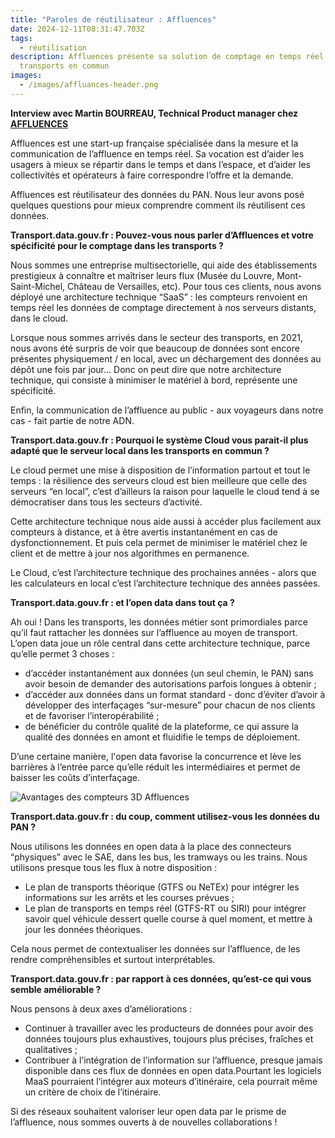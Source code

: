 ```yaml
---
title: "Paroles de réutilisateur : Affluences"
date: 2024-12-11T08:31:47.703Z
tags:
  - réutilisation
description: Affluences présente sa solution de comptage en temps réel dans les
  transports en commun
images:
  - /images/affluances-header.png
---
```

**Interview avec Martin BOURREAU, Technical Product manager chez [AFFLUENCES](https://www.pro.affluences.com/)**

Affluences est une start-up française spécialisée dans la mesure et la communication de l’affluence en temps réel. Sa vocation est d’aider les usagers à mieux se répartir dans le temps et dans l’espace, et d’aider les collectivités et opérateurs à faire correspondre l’offre et la demande.

Affluences est réutilisateur des données du PAN. Nous leur avons posé quelques questions pour mieux comprendre comment ils réutilisent ces données.

**Transport.data.gouv.fr : Pouvez-vous nous parler d’Affluences et votre spécificité pour le comptage dans les transports ?**

Nous sommes une entreprise multisectorielle, qui aide des établissements prestigieux à connaître et maîtriser leurs flux (Musée du Louvre, Mont-Saint-Michel, Château de Versailles, etc). Pour tous ces clients, nous avons déployé une architecture technique “SaaS” : les compteurs renvoient en temps réel les données de comptage directement à nos serveurs distants, dans le cloud.

Lorsque nous sommes arrivés dans le secteur des transports, en 2021, nous avons été surpris de voir que beaucoup de données sont encore présentes physiquement / en local, avec un déchargement des données au dépôt une fois par jour… Donc on peut dire que notre architecture technique, qui consiste à minimiser le matériel à bord, représente une spécificité.

Enfin, la communication de l’affluence au public - aux voyageurs dans notre cas - fait partie de notre ADN.

**Transport.data.gouv.fr : Pourquoi le système Cloud vous parait-il plus adapté que le serveur local dans les transports en commun ?**

Le cloud permet une mise à disposition de l’information partout et tout le temps : la résilience des serveurs cloud est bien meilleure que celle des serveurs “en local”, c’est d’ailleurs la raison pour laquelle le cloud tend à se démocratiser dans tous les secteurs d’activité.

Cette architecture technique nous aide aussi à accéder plus facilement aux compteurs à distance, et à être avertis instantanément en cas de dysfonctionnement. Et puis cela permet de minimiser le matériel chez le client et de mettre à jour nos algorithmes en permanence.

Le Cloud, c’est l’architecture technique des prochaines années - alors que les calculateurs en local c’est l’architecture technique des années passées.

**Transport.data.gouv.fr : et l’open data dans tout ça ?**

Ah oui ! Dans les transports, les données métier sont primordiales parce qu’il faut rattacher les données sur l’affluence au moyen de transport.  L’open data joue un rôle central dans cette architecture technique, parce qu’elle permet 3 choses : 

* d’accéder instantanément aux données (un seul chemin, le PAN) sans avoir besoin de demander des autorisations parfois longues à obtenir ;
* d’accéder aux données dans un format standard - donc d’éviter d’avoir à développer des interfaçages “sur-mesure” pour chacun de nos clients et de favoriser l’interopérabilité ;
* de bénéficier du contrôle qualité de la plateforme, ce qui assure la qualité des données en amont et fluidifie le temps de déploiement.

D’une certaine manière, l'open data favorise la concurrence et lève les barrières à l’entrée parce qu’elle réduit les intermédiaires et permet de baisser les coûts d’interfaçage.

![](/images/affluences.png "Avantages des compteurs 3D Affluences")

**Transport.data.gouv.fr : du coup, comment utilisez-vous les données du PAN ?**

Nous utilisons les données en open data à la place des connecteurs “physiques” avec le SAE, dans les bus, les tramways ou les trains. Nous utilisons presque tous les flux à notre disposition : 

* Le plan de transports théorique (GTFS ou NeTEx) pour intégrer les informations sur les arrêts et les courses prévues ;
* Le plan de transports en temps réel (GTFS-RT ou SIRI) pour intégrer savoir quel véhicule dessert quelle course à quel moment, et mettre à jour les données théoriques.

Cela nous permet de contextualiser les données sur l’affluence, de les rendre compréhensibles et surtout interprétables.

**Transport.data.gouv.fr : par rapport à ces données, qu’est-ce qui vous semble améliorable ?**

Nous pensons à deux axes d’améliorations :

* Continuer à travailler avec les producteurs de données pour avoir des données toujours plus exhaustives, toujours plus précises, fraîches et qualitatives ;
* Contribuer à l’intégration de l’information sur l’affluence, presque jamais disponible dans ces flux de données en open data.Pourtant les logiciels MaaS pourraient l’intégrer aux moteurs d’itinéraire, cela pourrait même un critère de choix de l’itinéraire.

Si des réseaux souhaitent valoriser leur open data par le prisme de l’affluence, nous sommes ouverts à de nouvelles collaborations !